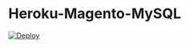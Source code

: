 # Heroku-Magento-MySQL
[![Deploy](https://www.herokucdn.com/deploy/button.png)](https://heroku.com/deploy?template=https://github.com/mscharm/Heroku-Magento-MySQL)
